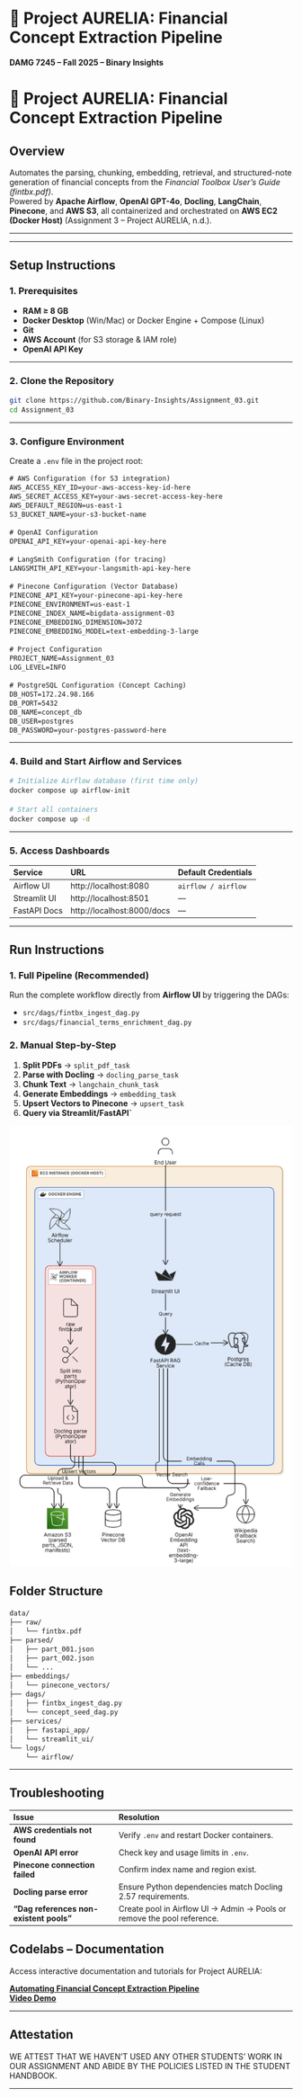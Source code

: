 # 🧠 Project AURELIA: Financial Concept Extraction Pipeline  
**DAMG 7245 – Fall 2025 – Binary Insights**

# 🧠 Project AURELIA: Financial Concept Extraction Pipeline

## Overview
Automates the parsing, chunking, embedding, retrieval, and structured-note generation of financial concepts from the *Financial Toolbox User’s Guide (fintbx.pdf)*.  
Powered by **Apache Airflow**, **OpenAI GPT-4o**, **Docling**, **LangChain**, **Pinecone**, and **AWS S3**, all containerized and orchestrated on **AWS EC2 (Docker Host)** (Assignment 3 – Project AURELIA, n.d.).

---

---

## Setup Instructions

### 1. Prerequisites
- **RAM ≥ 8 GB**
- **Docker Desktop** (Win/Mac) or Docker Engine + Compose (Linux)
- **Git**
- **AWS Account** (for S3 storage & IAM role)
- **OpenAI API Key**

---

### 2. Clone the Repository
```bash
git clone https://github.com/Binary-Insights/Assignment_03.git
cd Assignment_03
```

---

### 3. Configure Environment
Create a `.env` file in the project root:

```env
# AWS Configuration (for S3 integration)
AWS_ACCESS_KEY_ID=your-aws-access-key-id-here
AWS_SECRET_ACCESS_KEY=your-aws-secret-access-key-here
AWS_DEFAULT_REGION=us-east-1
S3_BUCKET_NAME=your-s3-bucket-name

# OpenAI Configuration
OPENAI_API_KEY=your-openai-api-key-here

# LangSmith Configuration (for tracing)
LANGSMITH_API_KEY=your-langsmith-api-key-here

# Pinecone Configuration (Vector Database)
PINECONE_API_KEY=your-pinecone-api-key-here
PINECONE_ENVIRONMENT=us-east-1
PINECONE_INDEX_NAME=bigdata-assignment-03
PINECONE_EMBEDDING_DIMENSION=3072
PINECONE_EMBEDDING_MODEL=text-embedding-3-large

# Project Configuration
PROJECT_NAME=Assignment_03
LOG_LEVEL=INFO

# PostgreSQL Configuration (Concept Caching)
DB_HOST=172.24.98.166
DB_PORT=5432
DB_NAME=concept_db
DB_USER=postgres
DB_PASSWORD=your-postgres-password-here
```

---

### 4. Build and Start Airflow and Services
```bash
# Initialize Airflow database (first time only)
docker compose up airflow-init

# Start all containers
docker compose up -d
```

---

### 5. Access Dashboards
| Service | URL | Default Credentials |
|:--|:--|:--|
| Airflow UI | http://localhost:8080 | `airflow / airflow` |
| Streamlit UI | http://localhost:8501 | — |
| FastAPI Docs | http://localhost:8000/docs | — |

---

## Run Instructions

### 1. Full Pipeline (Recommended)
Run the complete workflow directly from **Airflow UI** by triggering the DAGs:
- `src/dags/fintbx_ingest_dag.py`
- `src/dags/financial_terms_enrichment_dag.py`

### 2. Manual Step-by-Step
1. **Split PDFs** → `split_pdf_task`  
2. **Parse with Docling** → `docling_parse_task`  
3. **Chunk Text** → `langchain_chunk_task`  
4. **Generate Embeddings** → `embedding_task`  
5. **Upsert Vectors to Pinecone** → `upsert_task`  
6. **Query via Streamlit/FastAPI`**


![Architecture Diagram](setup/architecture_diagram.png)

## Folder Structure
```
data/
├── raw/
│   └── fintbx.pdf
├── parsed/
│   ├── part_001.json
│   ├── part_002.json
│   └── ...
├── embeddings/
│   └── pinecone_vectors/
├── dags/
│   ├── fintbx_ingest_dag.py
│   └── concept_seed_dag.py
├── services/
│   ├── fastapi_app/
│   └── streamlit_ui/
└── logs/
    └── airflow/
```

---

## Troubleshooting
| Issue | Resolution |
|:--|:--|
| **AWS credentials not found** | Verify `.env` and restart Docker containers. |
| **OpenAI API error** | Check key and usage limits in `.env`. |
| **Pinecone connection failed** | Confirm index name and region exist. |
| **Docling parse error** | Ensure Python dependencies match Docling 2.57 requirements. |
| **“Dag references non-existent pools”** | Create pool in Airflow UI → Admin → Pools or remove the pool reference. |


## Codelabs – Documentation
Access interactive documentation and tutorials for Project AURELIA:

[**Automating Financial Concept Extraction Pipeline**](https://codelabs-preview.appspot.com/?file_id=11KEFuXQkCkHAY6lqDIBsLace-moi5qR07OULxfLJguw#7)  
[**Video Demo**]()

---

## Attestation
WE ATTEST THAT WE HAVEN’T USED ANY OTHER STUDENTS’ WORK IN OUR ASSIGNMENT AND ABIDE BY THE POLICIES LISTED IN THE STUDENT HANDBOOK.

---
